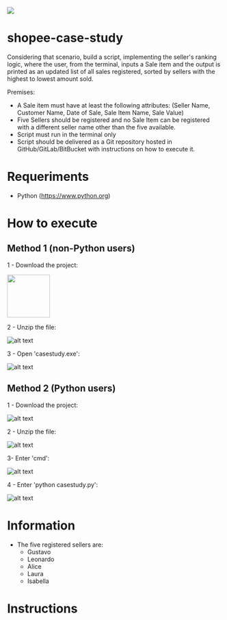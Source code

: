 <img src="https://img.shields.io/badge/python%20-%2314354C.svg?&style=for-the-badge&logo=python&logoColor=white"/>

# shopee-case-study
Considering that scenario, build a script, implementing the seller's ranking logic, where the user, from the terminal, inputs a Sale item and the output is printed as an updated list of all sales registered, sorted by sellers with the highest to lowest amount sold.

Premises:
- A Sale item must have at least the following attributes: (Seller Name, Customer Name, Date of Sale, Sale Item Name, Sale Value)
- Five Sellers should be registered and no Sale Item can be registered with a different seller name other than the five available.
- Script must run in the terminal only
- Script should be delivered as a Git repository hosted in GitHub/GitLab/BitBucket with instructions on how to execute it.

# Requeriments
- Python (https://www.python.org)

# How to execute

## Method 1 (non-Python users)
1 - Download the project:

<img src ="https://github.com/GusSMoraes/shopee-case-study/blob/main/images/1.png?raw=true" width="100">

2 - Unzip the file:

![alt text](https://github.com/GusSMoraes/shopee-case-study/blob/main/images/2.png?raw=true)

3 - Open 'casestudy.exe':

![alt text](https://github.com/GusSMoraes/shopee-case-study/blob/main/images/3.png?raw=true)

## Method 2 (Python users)
1 - Download the project:

![alt text](https://github.com/GusSMoraes/shopee-case-study/blob/main/images/1.png?raw=true)

2 - Unzip the file:

![alt text](https://github.com/GusSMoraes/shopee-case-study/blob/main/images/2.png?raw=true)

3- Enter 'cmd':

![alt text](https://github.com/GusSMoraes/shopee-case-study/blob/main/images/4.png?raw=true)

4 - Enter 'python casestudy.py':

![alt text](https://github.com/GusSMoraes/shopee-case-study/blob/main/images/5.png?raw=true)

# Information

- The five registered sellers are:
  - Gustavo
  - Leonardo
  - Alice
  - Laura
  - Isabella
  
# Instructions
